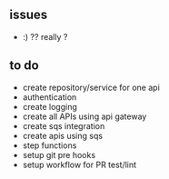## issues

- :) ?? really ?

## to do

- create repository/service for one api
- authentication
- create logging
- create all APIs using api gateway
- create sqs integration
- create apis using sqs
- step functions
- setup git pre hooks
- setup workflow for PR test/lint
